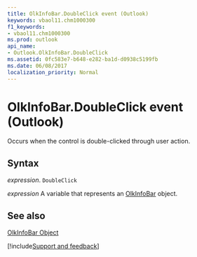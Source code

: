 ```yaml
---
title: OlkInfoBar.DoubleClick event (Outlook)
keywords: vbaol11.chm1000300
f1_keywords:
- vbaol11.chm1000300
ms.prod: outlook
api_name:
- Outlook.OlkInfoBar.DoubleClick
ms.assetid: 0fc583e7-b648-e282-ba1d-d0938c5199fb
ms.date: 06/08/2017
localization_priority: Normal
---
```



# OlkInfoBar.DoubleClick event (Outlook)

Occurs when the control is double-clicked through user action.


## Syntax

_expression_. `DoubleClick`

_expression_ A variable that represents an [OlkInfoBar](Outlook.OlkInfoBar.md) object.


## See also


[OlkInfoBar Object](Outlook.OlkInfoBar.md)

[!include[Support and feedback](~/includes/feedback-boilerplate.md)]